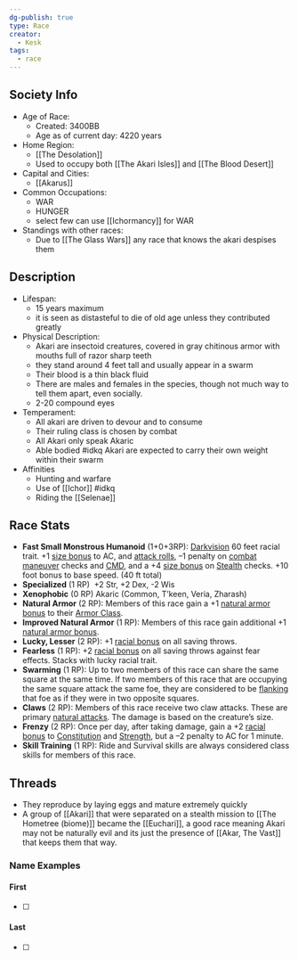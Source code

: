 ```yaml
---
dg-publish: true
type: Race
creator:
  - Kesk
tags:
  - race
---
```

## Society Info
- Age of Race:
	- Created:  3400BB
	- Age as of current day: 4220 years
- Home Region:
	- [[The Desolation]]
	- Used to occupy both [[The Akari Isles]] and [[The Blood Desert]]
- Capital and Cities:
	- [[Akarus]]
- Common Occupations:
	- WAR
	- HUNGER
	- select few can use [[Ichormancy]] for WAR
- Standings with other races:
	- Due to [[The Glass Wars]] any race that knows the akari despises them
## Description
- Lifespan:
	- 15 years maximum
	- it is seen as distasteful to die of old age unless they contributed greatly
- Physical Description:
	- Akari are insectoid creatures, covered in gray chitinous armor with mouths full of razor sharp teeth
	- they stand around 4 feet tall and usually appear in a swarm
	- Their blood is a thin black fluid 
	- There are males and females in the species, though not much way to tell them apart, even socially.
	- 2-20 compound eyes
- Temperament:
	- All akari are driven to devour and to consume
	- Their ruling class is chosen by combat
	- All Akari only speak Akaric 
	- Able bodied #idkq  Akari are expected to carry their own weight within their swarm
- Affinities
	- Hunting and warfare
	- Use of [[Ichor]] #idkq 
	- Riding the [[Selenae]]
## Race Stats
- **Fast Small Monstrous Humanoid** (1+0+3RP):
	[Darkvision](https://www.d20pfsrd.com/gamemastering/special-abilities#TOC-Darkvision) 60 feet racial trait. +1 [size bonus](https://www.d20pfsrd.com/basics-ability-scores/glossary#TOC-Size-Bonus) to AC, and [attack rolls](https://www.d20pfsrd.com/gamemastering/combat#TOC-Attack-Roll), –1 penalty on [combat maneuver](https://www.d20pfsrd.com/gamemastering/combat#TOC-Combat-Maneuvers) checks and [CMD](https://www.d20pfsrd.com/gamemastering/combat#TOC-Combat-Maneuver-Defense), and a +4 [size bonus](https://www.d20pfsrd.com/basics-ability-scores/glossary#TOC-Size-Bonus) on [Stealth](https://www.d20pfsrd.com/skills/stealth) checks. +10 foot bonus to base speed. (40 ft total)
- **Specialized** (1 RP) 
	+2 Str, +2 Dex, -2 Wis  
- **Xenophobic** (0 RP)
	Akaric (Common, T’keen, Veria, Zharash)
- **Natural Armor** (2 RP):
	Members of this race gain a +1 [natural armor bonus](https://www.d20pfsrd.com/basics-ability-scores/glossary#TOC-Natural-Armor-Bonus) to their [Armor Class](https://www.d20pfsrd.com/gamemastering/combat#TOC-Armor-Class).
- **Improved Natural Armor** (1 RP): 
	Members of this race gain additional +1 [natural armor bonus](https://www.d20pfsrd.com/basics-ability-scores/glossary#TOC-Natural-Armor-Bonus).
- **Lucky, Lesser** (2 RP): 
	+1 [racial bonus](https://www.d20pfsrd.com/basics-ability-scores/glossary#TOC-Racial-Bonus) on all saving throws.
- **Fearless** (1 RP): 
	+2 [racial bonus](https://www.d20pfsrd.com/basics-ability-scores/glossary#TOC-Racial-Bonus) on all saving throws against fear effects. Stacks with lucky racial trait.
- **Swarming** (1 RP): 
	Up to two members of this race can share the same square at the same time. If two members of this race that are occupying the same square attack the same foe, they are considered to be [flanking](https://www.d20pfsrd.com/gamemastering/combat#TOC-Flanking) that foe as if they were in two opposite squares.
- **Claws** (2 RP): 
	Members of this race receive two claw attacks. These are primary [natural attacks](https://www.d20pfsrd.com/bestiary/rules-for-monsters/universal-monster-rules#TOC-Natural-Attacks). The damage is based on the creature’s size.
- **Frenzy** (2 RP): 
	Once per day, after taking damage, gain a +2 [racial bonus](https://www.d20pfsrd.com/basics-ability-scores/glossary#TOC-Racial-Bonus) to [Constitution](https://www.d20pfsrd.com/basics-ability-scores/ability-scores#TOC-Constitution-Con-) and [Strength](https://www.d20pfsrd.com/basics-ability-scores/ability-scores#TOC-Strength-Str-), but a –2 penalty to AC for 1 minute.
- **Skill Training** (1 RP): 
	Ride and Survival skills are always considered class skills for members of this race.
## Threads
- They reproduce by laying eggs and mature extremely quickly
- A group of [[Akari]] that were separated on a stealth mission to [[The Hometree (biome)]] became the [[Euchari]], a good race meaning Akari may not be naturally evil and its just the presence of [[Akar, The Vast]] that keeps them that way. 
### Name Examples
#### First
- [ ] 
#### Last
- [ ] 